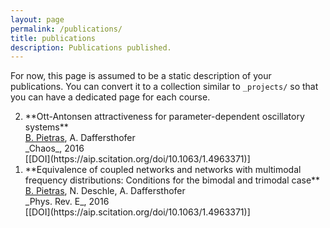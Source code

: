 ```yaml
---
layout: page
permalink: /publications/
title: publications
description: Publications published.
---
```


For now, this page is assumed to be a static description of your publications. You can convert it to a collection similar to `_projects/` so that you can have a dedicated page for each course.

<ol reversed>
  <li>**Ott-Antonsen attractiveness for parameter-dependent oscillatory systems**<br/>
      <ins>B. Pietras</ins>, A. Daffersthofer<br/>
      _Chaos_, 2016<br/>
      [[DOI](https://aip.scitation.org/doi/10.1063/1.4963371)]  
  <li>**Equivalence of coupled networks and networks with multimodal frequency distributions: Conditions for the bimodal and trimodal case**<br/>
      <ins>B. Pietras</ins>, N. Deschle, A. Daffersthofer<br/>
      _Phys. Rev. E_, 2016<br/>
      [[DOI](https://aip.scitation.org/doi/10.1063/1.4963371)] 
</ol>
